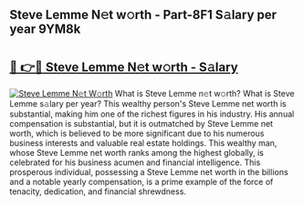 ## Steve Lemme N𝚎t w𝚘rth - Part-8F1 S𝚊lary per year 9YM8k

# <h2><a href="http://gc00s2.nevu.top/?p=Steve+Lemme">🔗 👉🔴 Steve Lemme N𝚎t w𝚘rth - S𝚊lary</a></h2>

[![Steve Lemme N𝚎t W𝚘rth](https://i.imgur.com/EBH3L9S.jpeg)](http://gc00s2.nevu.top/?p=Steve+Lemme)
What is Steve Lemme n𝚎t w𝚘rth? What is Steve Lemme s𝚊lary per year?
This wealthy person's Steve Lemme net worth is substantial, making him one of the richest figures in his industry. His annual compensation is substantial, but it is outmatched by Steve Lemme net worth, which is believed to be more significant due to his numerous business interests and valuable real estate holdings. This wealthy man, whose Steve Lemme net worth ranks among the highest globally, is celebrated for his business acumen and financial intelligence. This prosperous individual, possessing a Steve Lemme net worth in the billions and a notable yearly compensation, is a prime example of the force of tenacity, dedication, and financial shrewdness.
